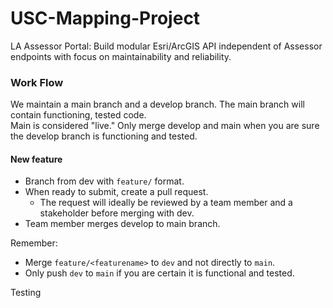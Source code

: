 # USC-Mapping-Project
LA Assessor Portal: Build modular Esri/ArcGIS API independent of Assessor endpoints with focus on maintainability and reliability.

### Work Flow
We maintain a main branch and a develop branch. The main branch will contain functioning, tested code.  
Main is considered "live." Only merge develop and main when you are sure the develop branch is functioning and tested.

#### New feature
* Branch from dev with `feature/` format.
* When ready to submit, create a pull request.
  * The request will ideally be reviewed by a team member and a stakeholder before merging with dev.
* Team member merges develop to main branch.  

Remember:
* Merge `feature/<featurename>` to `dev` and not directly to `main`.
* Only push `dev` to `main` if you are certain it is functional and tested.

Testing
